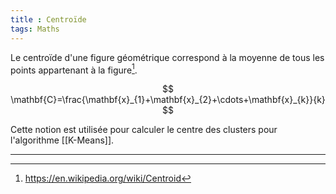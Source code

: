 ```yaml
---
title : Centroïde
tags: Maths
---
```

Le centroïde d'une figure géométrique correspond à la moyenne de tous les points appartenant à la figure[^1]. 

$$
\mathbf{C}=\frac{\mathbf{x}_{1}+\mathbf{x}_{2}+\cdots+\mathbf{x}_{k}}{k}
$$

Cette notion est utilisée pour calculer le centre des clusters pour l'algorithme [[K-Means]].

---
[^1]: https://en.wikipedia.org/wiki/Centroid